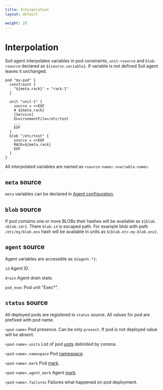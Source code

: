 ```yaml
---
title: Interpolation
layout: default

weight: 20
---
```


# Interpolation

Soil agent interpolates variables in pod constraints, `unit->source` and `blob->source` declared as `${source.variable}`. If variable is not defined Soil agent leaves it unchanged.  

```hcl
pod "my-pod" {
  constraint {
    "${meta.rack}" = "rack-1"
  }

  unit "unit-1" {
    source = <<EOF
    # ${meta.rack}
    [Service]
    EnvironmentFile=/etc/test
    ...
    EOF
  }
  blob "/etc/test" {
    source = <<EOF
    RACK=${meta.rack}
    EOF
  }
}
```

All interpolated variables are named as `<source-name>.<variable-name>`.

## `meta` source

`meta` variables can be declared in [Agent configuration]({{site.baseurl}}/agent/configuration).

## `blob` source

If pod contains one or more BLOBs their hashes will be available as `${blob.<blob-id>}`. There `blob-id` is escaped path. For example blob with path `/etc/my/blob.env` hash will be available in units as `${blob.etc-my-blob.env}`.

## `agent` source

Agent variables are accessible as `${agent.*}`:

`id` Agent ID.

`drain` Agent drain state.

`pod_exec` Pod unit "Exec*".

## `status` source

All deployed pods are registered in `status` source. All values for pod are prefixed with pod name.

`<pod-name>` Pod presence. Can be only `present`. If pod is not deployed value will be absent.
 
`<pod-name>.units` List of pod [units]({{site.baseurl}}/pod/#units) delimited by comma.

`<pod-name>.namespace` Pod [namespace]({{site.baseurl}}/agent/namespaces).

`<pod-name>.mark` Pod [mark]({{site.baseurl}}/pod/#mark).

`<pod-name>.agent_mark` Agent [mark]({{site.baseurl}}/agent/#mark).

`<pod-name>.failures` Failures what happened on pod deployment.

